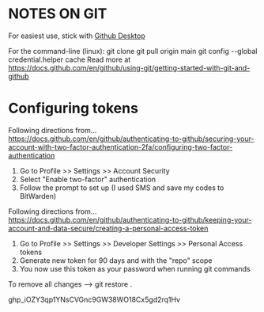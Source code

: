 
# NOTES ON GIT

For easiest use, stick with [Github Desktop](https://desktop.github.com/)

For the command-line (linux):
    git clone <GITHUB-URL>
    git pull origin main
    git config --global credential.helper cache
Read more at
    https://docs.github.com/en/github/using-git/getting-started-with-git-and-github

# Configuring tokens

Following directions from...
https://docs.github.com/en/github/authenticating-to-github/securing-your-account-with-two-factor-authentication-2fa/configuring-two-factor-authentication

1. Go to Profile >> Settings >> Account Security
2. Select "Enable two-factor" authentication
3. Follow the prompt to set up (I used SMS and save my codes to BitWarden)

Following directions from...
https://docs.github.com/en/github/authenticating-to-github/keeping-your-account-and-data-secure/creating-a-personal-access-token

1. Go to Profile >> Settings >> Developer Settings >> Personal Access tokens
2. Generate new token for 90 days and with the "repo" scope
3. You now use this token as your password when running git commands


To remove all changes --> git restore .

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

